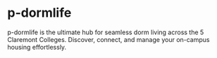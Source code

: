 # p-dormlife
p-dormlife is the ultimate hub for seamless dorm living across the 5 Claremont Colleges. Discover, connect, and manage your on-campus housing effortlessly.

